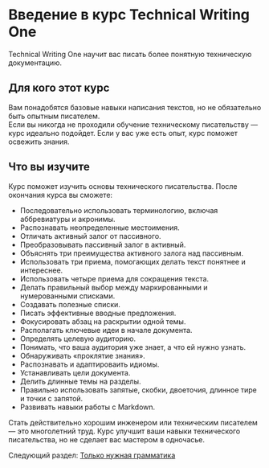 # Введение в курс Technical Writing One

Technical Writing One научит вас писать более понятную техническую документацию.

## Для кого этот курс  
Вам понадобятся базовые навыки написания текстов, но не обязательно быть опытным писателем.  
Если вы никогда не проходили обучение техническому писательству — курс идеально подойдет. Если у вас уже есть опыт, курс поможет освежить знания.

## Что вы изучите  
Курс поможет изучить основы технического писательства. После окончания курса вы сможете:
- Последовательно использовать терминологию, включая аббревиатуры и акронимы.
- Распознавать неопределенные местоимения.
- Отличать активный залог от пассивного.
- Преобразовывать пассивный залог в активный.
- Объяснять три преимущества активного залога над пассивным.
- Использовать три приема, помогающих делать текст понятнее и интереснее.
- Использовать четыре приема для сокращения текста.  
- Делать правильный выбор между маркированными и нумерованными списками.  
- Создавать полезные списки.  
- Писать эффективные вводные предложения. 
- Фокусировать абзац на раскрытии одной темы.
- Располагать ключевые идеи в начале документа.
- Определять целевую аудиторию.
- Понимать, что ваша аудитория уже знает, а что ей нужно узнать. 
- Обнаруживать «проклятие знания».  
- Распознавать и адаптироваить идиомы.  
- Устанавливать цели документа.  
- Делить длинные темы на разделы.
- Правильно использовать запятые, скобки, двоеточия, длинное тире и точки с запятой.
- Развивать навыки работы с Markdown.

Стать действительно хорошим инженером или техническим писателем — это многолетний труд. Курс улучшит ваши навыки технического писательства, но не сделает вас мастером в одночасье.

Следующий раздел: [Только нужная грамматика](/tw-one/just-enough-grammar.md)